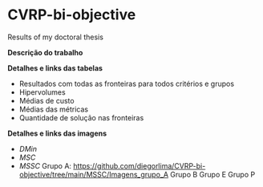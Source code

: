 # CVRP-bi-objective
Results of my doctoral thesis

**Descrição do trabalho**

**Detalhes e links das tabelas**

- Resultados com todas as fronteiras para todos critérios e grupos
- Hipervolumes
- Médias de custo
- Médias das métricas
- Quantidade de solução nas fronteiras

**Detalhes e links das imagens**

- *DMin*
- *MSC*
- *MSSC*
  Grupo A: https://github.com/diegorlima/CVRP-bi-objective/tree/main/MSSC/Imagens_grupo_A
  Grupo B
  Grupo E
  Grupo P

